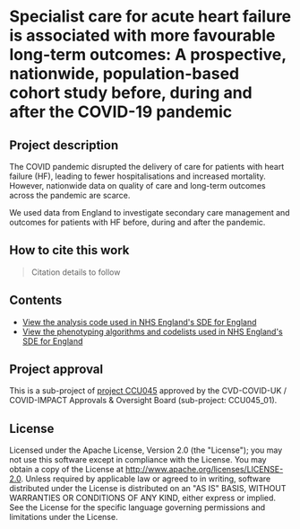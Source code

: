 # Specialist care for acute heart failure is associated with more favourable long-term outcomes: A prospective, nationwide, population-based cohort study before, during and after the COVID-19 pandemic

## Project description

The COVID pandemic disrupted the delivery of care for patients with heart failure (HF), leading to fewer hospitalisations and increased mortality. However, nationwide data on quality of care and long-term outcomes across the pandemic are scarce. 

We used data from England to investigate secondary care management and outcomes for patients with HF before, during and after the pandemic.

## How to cite this work
> Citation details to follow

## Contents

* [View the analysis code used in NHS England's SDE for England](https://github.com/BHFDSC/CCU045_01/tree/main/code)
* [View the phenotyping algorithms and codelists used in NHS England's SDE for England](https://github.com/BHFDSC/CCU045_01/tree/main/phenotypes)

## Project approval

This is a sub-project of [project CCU045](https://github.com/BHFDSC/CCU045) approved by the CVD-COVID-UK / COVID-IMPACT Approvals & Oversight Board (sub-project: CCU045_01).

## License

Licensed under the Apache License, Version 2.0 (the "License"); you may not use this software except in compliance with the License. You may obtain a copy of the License at http://www.apache.org/licenses/LICENSE-2.0. Unless required by applicable law or agreed to in writing, software distributed under the License is distributed on an "AS IS" BASIS, WITHOUT WARRANTIES OR CONDITIONS OF ANY KIND, either express or implied. See the License for the specific language governing permissions and limitations under the License.
